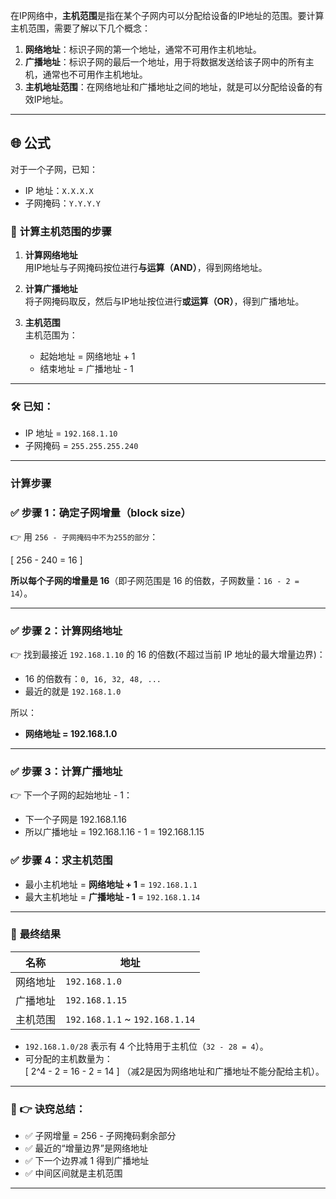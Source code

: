 在IP网络中，**主机范围**是指在某个子网内可以分配给设备的IP地址的范围。要计算主机范围，需要了解以下几个概念：  

1. **网络地址**：标识子网的第一个地址，通常不可用作主机地址。  
2. **广播地址**：标识子网的最后一个地址，用于将数据发送给该子网中的所有主机，通常也不可用作主机地址。  
3. **主机地址范围**：在网络地址和广播地址之间的地址，就是可以分配给设备的有效IP地址。  

---

## 🌐 **公式**  
对于一个子网，已知：  
- IP 地址：`X.X.X.X`  
- 子网掩码：`Y.Y.Y.Y`  

### 📝 **计算主机范围的步骤**  
1. **计算网络地址**  
   用IP地址与子网掩码按位进行**与运算（AND）**，得到网络地址。  

2. **计算广播地址**  
   将子网掩码取反，然后与IP地址按位进行**或运算（OR）**，得到广播地址。  

3. **主机范围**  
   主机范围为：  
   - 起始地址 = 网络地址 + 1  
   - 结束地址 = 广播地址 - 1  

---

### 🛠️ **已知：**  
- IP 地址 = `192.168.1.10`  
- 子网掩码 = `255.255.255.240`  

---

### **计算步骤**
### ✅ **步骤 1：确定子网增量（block size）**  
👉 用 `256 - 子网掩码中不为255的部分`：  

\[
256 - 240 = 16
\]

   **所以每个子网的增量是 16**（即子网范围是 16 的倍数，子网数量：`16 - 2 = 14`）。  

---

### ✅ **步骤 2：计算网络地址**  
👉 找到最接近 `192.168.1.10` 的 16 的倍数(不超过当前 IP 地址的最大增量边界)：  

- 16 的倍数有：`0, 16, 32, 48, ...`  
- 最近的就是 `192.168.1.0`  

所以：  
- **网络地址 = 192.168.1.0**

---

### ✅ **步骤 3：计算广播地址**
👉 下一个子网的起始地址 - 1：

- 下一个子网是 192.168.1.16
- 所以广播地址 = 192.168.1.16 - 1 = 192.168.1.15

### ✅ **步骤 4：求主机范围**  
- 最小主机地址 = **网络地址 + 1** = `192.168.1.1`  
- 最大主机地址 = **广播地址 - 1** = `192.168.1.14`  

---

### 🚀 **最终结果**  
| 名称   | 地址                             |  
|------|--------------------------------|  
| 网络地址 | `192.168.1.0`                  |  
| 广播地址 | `192.168.1.15`                 |
| 主机范围 | `192.168.1.1` ~ `192.168.1.14` |  
 
- `192.168.1.0/28` 表示有 4 个比特用于主机位（`32 - 28 = 4`）。  
- 可分配的主机数量为：  
\[
2^4 - 2 = 16 - 2 = 14
\]
（减2是因为网络地址和广播地址不能分配给主机）。

---

### 🎉 👉 **诀窍总结**：
- ✅ 子网增量 = 256 - 子网掩码剩余部分
- ✅ 最近的“增量边界”是网络地址
- ✅ 下一个边界减 1 得到广播地址
- ✅ 中间区间就是主机范围
---
